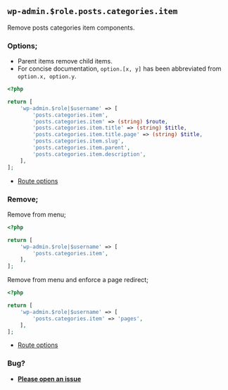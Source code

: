 ## `wp-admin.$role.posts.categories.item`

Remove posts categories item components.

### Options;

- Parent items remove child items.
- For concise documentation, `option.[x, y]` has been abbreviated from `option.x, option.y`.

```php
<?php

return [
    'wp-admin.$role|$username' => [
        'posts.categories.item',
        'posts.categories.item' => (string) $route,
        'posts.categories.item.title' => (string) $title,
        'posts.categories.item.title.page' => (string) $title,
        'posts.categories.item.slug',
        'posts.categories.item.parent',
        'posts.categories.item.description',
    ],
];
```

- [Route options](../route-options.md)

### Remove;

Remove from menu;

```php
<?php

return [
    'wp-admin.$role|$username' => [
        'posts.categories.item',
    ],
];
```

Remove from menu and enforce a page redirect;

```php
<?php

return [
    'wp-admin.$role|$username' => [
        'posts.categories.item' => 'pages',
    ],
];
```

- [Route options](../route-options.md)

### Bug?

- **[Please open an issue](https://github.com/darrenjacoby/intervention/issues/new?title=[wp-admin.posts.categories.item]&labels=bug&assignees=darrenjacoby)**
